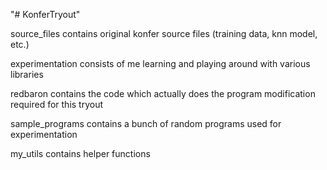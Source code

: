 "# KonferTryout" 

source_files contains original konfer source files (training data, knn model, etc.)

experimentation consists of me learning and playing around with various libraries

redbaron contains the code which actually does the program modification required for this tryout

sample_programs contains a bunch of random programs used for experimentation

my_utils contains helper functions